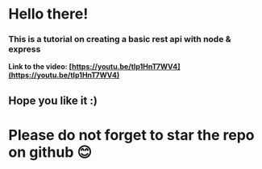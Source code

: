 # Hello there!
### This is a tutorial on creating a basic rest api with node & express

**Link to the video: [https://youtu.be/tIp1HnT7WV4](https://youtu.be/tIp1HnT7WV4)**

## Hope you like it :)
# Please do not forget to star the repo on github  😊
